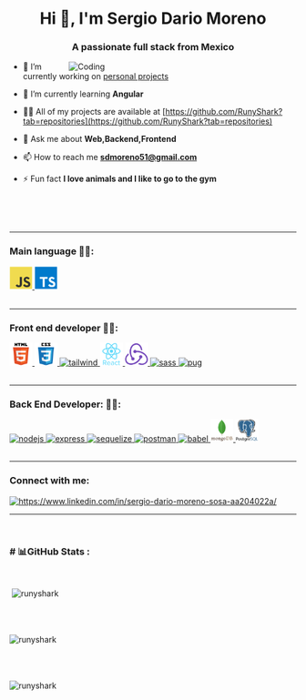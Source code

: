 
<h1 align="center">Hi 👋, I'm Sergio Dario Moreno</h1>
<h3 align="center">A passionate  full stack from Mexico</h3>
<img align="right" alt="Coding" width="400"; src="https://c.tenor.com/2uyENRmiUt0AAAAC/coding.gif" alt="img">

- 🔭 I’m currently working on [personal projects](https://pi-food-main-one.vercel.app/)

- 🌱 I’m currently learning **Angular**

- 👨‍💻 All of my projects are available at [https://github.com/RunyShark?tab=repositories](https://github.com/RunyShark?tab=repositories)

- 💬 Ask me about **Web,Backend,Frontend**

- 📫 How to reach me **sdmoreno51@gmail.com**

- ⚡ Fun fact **I love animals and I like to go to the gym**

<br />
<br />
<br />


<hr></hr>
<h3 align="left">Main language 👨‍💻:</h3>
<p align="left"> 
<a href="https://developer.mozilla.org/en-US/docs/Web/JavaScript" target="_blank" rel="noreferrer"> <img src="https://raw.githubusercontent.com/devicons/devicon/master/icons/javascript/javascript-original.svg" alt="javascript" width="40" height="40"/> </a>
<a href="https://www.typescriptlang.org/" target="_blank" rel="noreferrer"> <img src="https://raw.githubusercontent.com/devicons/devicon/master/icons/typescript/typescript-original.svg" alt="typescript" width="40" height="40"/> </a> 
<br />
<br />
<hr></hr>
<h3 align="left">Front end developer 👨‍💻:</h3>
<p align="left"> 
<a href="https://www.w3.org/html/" target="_blank" rel="noreferrer"> 
<img src="https://raw.githubusercontent.com/devicons/devicon/master/icons/html5/html5-original-wordmark.svg" alt="html5" width="40" height="40"/>
</a>
<a href="https://www.w3schools.com/css/" target="_blank" rel="noreferrer"> <img src="https://raw.githubusercontent.com/devicons/devicon/master/icons/css3/css3-original-wordmark.svg" alt="css3" width="40" height="40"/> </a>
<a href="https://tailwindcss.com/" target="_blank" rel="noreferrer"> <img src="https://www.vectorlogo.zone/logos/tailwindcss/tailwindcss-icon.svg" alt="tailwind" width="40" height="40"/> </a> 
<a href="https://reactjs.org/" target="_blank" rel="noreferrer"> <img src="https://raw.githubusercontent.com/devicons/devicon/master/icons/react/react-original-wordmark.svg" alt="react" width="40" height="40"/> </a>   
<a href="https://redux.js.org" target="_blank" rel="noreferrer"> <img src="https://raw.githubusercontent.com/devicons/devicon/master/icons/redux/redux-original.svg" alt="redux" width="40" height="40"/> </a>
</a> 
<a href="https://sass-lang.com" target="_blank"> <img src="https://upload.wikimedia.org/wikipedia/commons/thumb/9/96/Sass_Logo_Color.svg/1280px-Sass_Logo_Color.svg.png" alt="sass" width="40" height="40"/> </a>
<a href="https://pugjs.org" target="_blank" rel="noreferrer"> <img src="https://cdn.worldvectorlogo.com/logos/pug.svg" alt="pug" width="40" height="40"/> </a>
<br />
<br />
<hr></hr>
<h3 align="left">Back End Developer: 👨‍💻:</h3>
<p align="left"> 
<a href="https://nodejs.org" target="_blank" rel="noreferrer"> <img src="https://ugeek.github.io/blog/images-blog/node.png" alt="nodejs" width="40" height="40"/> </a> 
<a href="https://expressjs.com" target="_blank"> <img src="https://i.cloudup.com/zfY6lL7eFa-3000x3000.png" alt="express" height="40"/> </a> 
<a href="https://sequelize.org/" target="_blank" rel="noreferrer"> <img src="https://seeklogo.com/images/S/sequelize-logo-9A5075DB9F-seeklogo.com.png" alt="sequelize" width="40" height="40"/> </a>
<a href="https://postman.com" target="_blank"> <img src="https://www.vectorlogo.zone/logos/getpostman/getpostman-icon.svg" alt="postman" width="40" height="40"/> </a>  
<a href="https://babeljs.io/" target="_blank"> <img src="https://upload.wikimedia.org/wikipedia/commons/thumb/0/02/Babel_Logo.svg/1200px-Babel_Logo.svg.png" alt="babel" width="40" height="40"/> </a>
<a href="https://www.mongodb.com/" target="_blank" rel="noreferrer"> <img src="https://raw.githubusercontent.com/devicons/devicon/master/icons/mongodb/mongodb-original-wordmark.svg" alt="mongodb" width="40" height="40"/> </a>
<a href="https://www.postgresql.org" target="_blank" rel="noreferrer"> <img src="https://raw.githubusercontent.com/devicons/devicon/master/icons/postgresql/postgresql-original-wordmark.svg" alt="postgresql" width="40" height="40"/> </a>
<br />
<br />
<hr></hr>
<h3 align="left">Connect with me:</h3>
<a href="https://linkedin.com/in/https://www.linkedin.com/in/sergio-dario-moreno-sosa-aa204022a/" target="blank"><img align="center" src="https://raw.githubusercontent.com/rahuldkjain/github-profile-readme-generator/master/src/images/icons/Social/linked-in-alt.svg" alt="https://www.linkedin.com/in/sergio-dario-moreno-sosa-aa204022a/" height="30" width="40" /></a>
<hr></hr>
<br />

<h3 align="left"># 📊GitHub Stats :</h3>
<p align="left">
</br>
</p>
<p align="left" ">&nbsp;<img align="center"  src="https://github-readme-stats.vercel.app/api?username=runyshark&show_icons=true&locale=en&layout=compact&theme=midnight-purple" alt="runyshark" /></p>
</br>
</br>
<p align="left"><img align="center" src="https://github-readme-streak-stats.herokuapp.com/?user=runyshark&layout=compact&theme=midnight-purple" alt="runyshark" /></p>
</br>
</br>
<p align="left"><img align="center" src="https://github-readme-stats.vercel.app/api/top-langs?username=runyshark&show_icons=true&theme=midnight-purple&locale=en&layout=compact" alt="runyshark" /></p>
</br>
